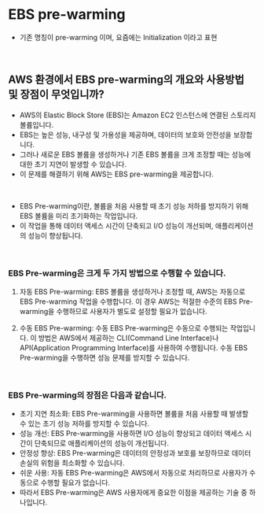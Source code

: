 # EBS pre-warming

- 기존 명칭이 pre-warming 이며, 요즘에는 Initialization 이라고 표현

<br>

## AWS 환경에서 EBS pre-warming의 개요와 사용방법 및 장점이 무엇입니까?

- AWS의 Elastic Block Store (EBS)는 Amazon EC2 인스턴스에 연결된 스토리지 볼륨입니다. 
- EBS는 높은 성능, 내구성 및 가용성을 제공하며, 데이터의 보호와 안전성을 보장합니다. 
- 그러나 새로운 EBS 볼륨을 생성하거나 기존 EBS 볼륨을 크게 조정할 때는 성능에 대한 초기 지연이 발생할 수 있습니다. 
- 이 문제를 해결하기 위해 AWS는 EBS pre-warming을 제공합니다.

<br>

- EBS Pre-warming이란, 볼륨을 처음 사용할 때 초기 성능 저하를 방지하기 위해 EBS 볼륨을 미리 초기화하는 작업입니다. 
- 이 작업을 통해 데이터 액세스 시간이 단축되고 I/O 성능이 개선되며, 애플리케이션의 성능이 향상됩니다.

<br>

### EBS Pre-warming은 크게 두 가지 방법으로 수행할 수 있습니다.

1. 자동 EBS Pre-warming: EBS 볼륨을 생성하거나 조정할 때, AWS는 자동으로 EBS Pre-warming 작업을 수행합니다. 이 경우 AWS는 적절한 수준의 EBS Pre-warming을 수행하므로 사용자가 별도로 설정할 필요가 없습니다.

2. 수동 EBS Pre-warming: 수동 EBS Pre-warming은 수동으로 수행되는 작업입니다. 이 방법은 AWS에서 제공하는 CLI(Command Line Interface)나 API(Application Programming Interface)를 사용하여 수행됩니다. 수동 EBS Pre-warming을 수행하면 성능 문제를 방지할 수 있습니다.

<br>

### EBS Pre-warming의 장점은 다음과 같습니다.

- 초기 지연 최소화: EBS Pre-warming을 사용하면 볼륨을 처음 사용할 때 발생할 수 있는 초기 성능 저하를 방지할 수 있습니다.
- 성능 개선: EBS Pre-warming을 사용하면 I/O 성능이 향상되고 데이터 액세스 시간이 단축되므로 애플리케이션의 성능이 개선됩니다.
- 안정성 향상: EBS Pre-warming은 데이터의 안정성과 보호를 보장하므로 데이터 손실의 위험을 최소화할 수 있습니다.
- 쉬운 사용: 자동 EBS Pre-warming은 AWS에서 자동으로 처리하므로 사용자가 수동으로 수행할 필요가 없습니다.
- 따라서 EBS Pre-warming은 AWS 사용자에게 중요한 이점을 제공하는 기술 중 하나입니다.

<br>